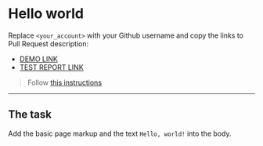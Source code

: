 # Hello world
Replace `<your_account>` with your Github username and copy the links to Pull Request description:
- [DEMO LINK](https://Oleksandr-Leshchenko.github.io/layout_hello-world/)
- [TEST REPORT LINK](https://Oleksandr-Leshchenko.github.io/layout_hello-world/report/html_report/)

> Follow [this instructions](https://github.com/mate-academy/layout_task-guideline#how-to-solve-the-layout-tasks-on-github)
___

## The task
Add the basic page markup and the text `Hello, world!` into the body.
